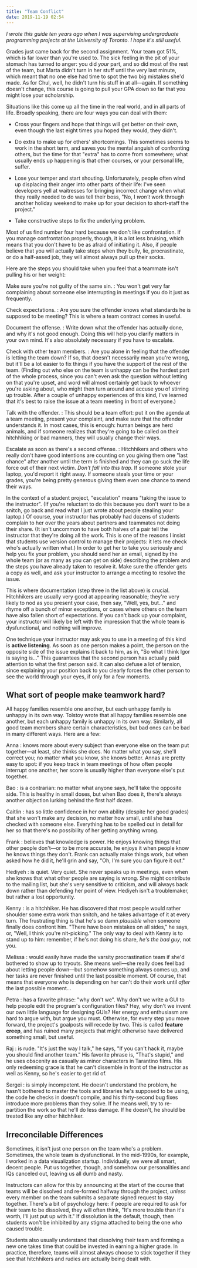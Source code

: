 ```yaml
---
title: "Team Conflict"
date: 2019-11-19 02:54
---
```


*I wrote this guide ten years ago when I was supervising undergraduate
programming projects at the University of Toronto.  I hope it's still
useful.*

Grades just came back for the second assignment.  Your team got 51%,
which is far lower than you're used to.  The sick feeling in the pit
of your stomach has turned to anger: you did *your* part, and so
did most of the rest of the team, but Marta didn't turn in her stuff
until the very last minute, which meant that no one else had time to
spot the two big mistakes she'd made.  As for Chul, well, he didn't
turn his stuff in at all—again.  If something doesn't change, this
course is going to pull your GPA down so far that you might lose your
scholarship.

Situations like this come up all the time in the real world, and in
all parts of life.  Broadly speaking, there are four ways you can deal
with them:

- Cross your fingers and hope that things will get better on their
  own, even though the last eight times you hoped they would, they
  didn't.

- Do extra to make up for others' shortcomings.  This sometimes seems
  to work in the short term, and saves you the mental anguish of
  confronting others, but the time for that "extra" has to come from
  somewhere; what usually ends up happening is that other courses, or
  your personal life, suffer.

- Lose your temper and start shouting.  Unfortunately, people often
  wind up displacing their anger into other parts of their life: I've
  seen developers yell at waitresses for bringing incorrect change
  when what they really needed to do was tell their boss, "No, I
  *won't* work through another holiday weekend to make up for your
  decision to short-staff the project."

- Take constructive steps to fix the underlying problem.

Most of us find number four hard because we don't like confrontation.
If you manage confrontation properly, though, it is a lot less
bruising, which means that you don't have to be as afraid of
initiating it.  Also, if people believe that you will actually take
steps when they bully, lie, procrastinate, or do a half-assed job,
they will almost always pull up their socks.

Here are the steps you should take when you feel that a teammate isn't
pulling his or her weight:

Make sure you're not guilty of the same sin.
: You won't get very far complaining about someone else interrupting
  in meetings if you do it just as frequently.

Check expectations.
: Are you sure the offender knows what standards he is supposed to be
  meeting?  This is where a team contract comes in useful.

Document the offense.
: Write down what the offender has actually done, and why it's not
  good enough.  Doing this will help you clarify matters in your own
  mind.  It's also absolutely necessary if you have to escalate.

Check with other team members.
: Are you alone in feeling that the offender is letting the team down?
  If so, that doesn't necessarily mean you're wrong, but it'll be a
  lot easier to fix things if you have the support of the rest of the
  team.  (Finding out who else on the team is unhappy can be the
  hardest part of the whole process, since you can't even ask the
  question without letting on that you're upset, and word will almost
  certainly get back to whoever you're asking about, who might then
  turn around and accuse you of stirring up trouble.  After a couple
  of unhappy experiences of this kind, I've learned that it's best to
  raise the issue at a team meeting in front of everyone.)

Talk with the offender.
: This should be a team effort: put it on the agenda at a team
  meeting, present your complaint, and make sure that the offender
  understands it.  In most cases, this is enough: human beings are
  herd animals, and if someone realizes that they're going to be
  called on their hitchhiking or bad manners, they will usually change
  their ways.

Escalate as soon as there's a second offense.
: Hitchhikers and others who really don't have good intentions are
  counting on you giving them one "last chance" after another until
  the term is finished and they can go suck the life force out of
  their next victim.  *Don't fall into this trap.* If someone stole
  your laptop, you'd report it right away.  If someone steals your
  time or your grades, you're being pretty generous giving them even
  one chance to mend their ways.

In the context of a student project, "escalation" means "taking the
issue to the instructor".  (If you're reluctant to do this because you
don't want to be a snitch, go back and read what I just wrote about
people stealing your laptop.)  Of course, your instructor has probably
had dozens of students complain to her over the years about partners
and teammates not doing their share.  (It isn't uncommon to have both
halves of a pair tell the instructor that they're doing all the work.
This is one of the reasons I insist that students use version control
to manage their projects: it lets me check who's actually written
what.) In order to get her to take you seriously and help you fix your
problem, you should send her an email, signed by the whole team (or as
many as you can get on side) describing the problem and the steps you
have already taken to resolve it.  Make sure the offender gets a copy
as well, and ask your instructor to arrange a meeting to resolve the
issue.

This is where documentation (step three in the list above) is crucial.
Hitchhikers are usually very good at appearing reasonable; they're
very likely to nod as you present your case, then say, "Well, yes,
but…" and rhyme off a bunch of minor exceptions, or cases
where others on the team have also fallen short of expectations.  If
you can't back up your complaint, your instructor will likely be left
with the impression that the whole team is dysfunctional, and nothing
will improve.

One technique your instructor may ask you to use in a meeting of this
kind is **active listening**.  As soon as one person makes a
point, the person on the opposite side of the issue explains it back
to him, as in, "So what I think Igor is saying is…" This
guarantees that the second person has actually paid attention to what
the first person said.  It can also defuse a lot of tension, since
explaining your position back to you clearly forces the other person
to see the world through your eyes, if only for a few moments.

## What sort of people make teamwork hard?

All happy families resemble one another, but each unhappy family is
unhappy in its own way.  Tolstoy wrote that all happy families
resemble one another, but each unhappy family is unhappy in its own
way.  Similarly, all good team members share certain characteristics,
but bad ones can be bad in many different ways.  Here are a few:

Anna
: knows more about every subject than everyone else on the team put
  together—at least, she thinks she does.  No matter what you say,
  she'll correct you; no matter what you know, she knows better.
  Annas are pretty easy to spot: if you keep track in team meetings of
  how often people interrupt one another, her score is usually higher
  than everyone else's put together.

Bao
: is a contrarian: no matter what anyone says, he'll take the opposite
  side.  This is healthy in small doses, but when Bao does it, there's
  always another objection lurking behind the first half dozen.

Caitlin
: has so little confidence in her own ability (despite her good
  grades) that she won't make any decision, no matter how small, until
  she has checked with someone else.  Everything has to be spelled out
  in detail for her so that there's no possibility of her getting
  anything wrong.

Frank
: believes that knowledge is power.  He enjoys knowing things that
  other people don't—or to be more accurate, he enjoys it when
  people know he knows things they don't.  Frank can actually make
  things work, but when asked how he did it, he'll grin and say, "Oh,
  I'm sure you can figure it out."

Hediyeh
: is quiet.  Very quiet.  She never speaks up in meetings, even when
  she knows that what other people are saying is wrong.  She might
  contribute to the mailing list, but she's very sensitive to
  criticism, and will always back down rather than defending her point
  of view.  Hediyeh isn't a troublemaker, but rather a lost
  opportunity.

Kenny
: is a hitchhiker.  He has discovered that most people would rather
  shoulder some extra work than snitch, and he takes advantage of it
  at every turn.  The frustrating thing is that he's so damn
  *plausible* when someone finally does confront him.  "There have
  been mistakes on all sides," he says, or, "Well, I think you're
  nit-picking."  The only way to deal with Kenny is to stand up to
  him: remember, if he's not doing his share, *he's the bad guy*, not
  you.

Melissa
: would easily have made the varsity procrastination team if she'd
  bothered to show up to tryouts.  She means well—she really does
  feel bad about letting people down—but somehow something always
  comes up, and her tasks are never finished until the last possible
  moment.  Of course, that means that everyone who is depending on her
  can't do their work until *after* the last possible moment…

Petra
: has a favorite phrase: "why don't we".  Why don't we write a GUI to
  help people edit the program's configuration files?  Hey, why don't
  we invent our own little language for designing GUIs?  Her energy
  and enthusiasm are hard to argue with, but argue you must.
  Otherwise, for every step you move forward, the project's goalposts
  will recede by two.  This is called **feature creep**, and has
  ruined many projects that might otherwise have delivered something
  small, but useful.

Raj
: is rude.  "It's just the way I talk," he says, "If you can't hack
  it, maybe you should find another team."  His favorite phrase is,
  "That's stupid," and he uses obscenity as casually as minor
  characters in Tarantino films.  His only redeeming grace is that he
  can't dissemble in front of the instructor as well as Kenny, so he's
  easier to get rid of.

Sergei
: is simply incompetent.  He doesn't understand the problem, he hasn't
  bothered to master the tools and libraries he's supposed to be
  using, the code he checks in doesn't compile, and his thirty-second
  bug fixes introduce more problems than they solve.  If he means
  well, try to re-partition the work so that he'll do less damage.  If
  he doesn't, he should be treated like any other hitchhiker.

## Irreconcilable Differences

Sometimes, it isn't just one person on the team who's a problem.
Sometimes, the whole team is dysfunctional.  In the mid-1990s, for
example, I worked in a data visualization startup.  Individually, we
were all smart, decent people.  Put us together, though, and somehow
our personalities and IQs canceled out, leaving us all dumb and nasty.

Instructors can allow for this by announcing at the start of the course that
teams will be dissolved and re-formed halfway through the project, *unless*
every member on the team submits a separate signed request to stay together.
There's a bit of psychology here: if people are required to ask for their team
to be dissolved, they will often think, "It's more trouble than it's worth, I'll
just put up with it."  If dissolution is the default, though, then students
won't be inhibited by any stigma attached to being the one who caused trouble.

Students also usually understand that dissolving their team and
forming a new one takes time that could be invested in earning a
higher grade.  In practice, therefore, teams will almost always choose
to stick together if they see that hitchhikers and rudies are actually
being dealt with.
